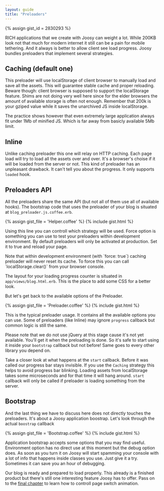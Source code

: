 ```yaml
---
layout: guide
title: "Preloaders"
---
```


{% assign gist_id = 2830293 %}

RICH applications that we create with Joosy can weight a lot. While 200KB look not that much for modern internet it still can be a pain for mobile tethering. And it always is better to allow client see load progress. Joosy bundles preloaders that implement several strategies.

## Caching (default one)

This preloader will use localStorage of client browser to manually load and save all the assets. This will guarantee stable cache and proper reloading. Beware though: client browser is supposed to support the localStorage feature. Shims are not doing very well here since for the elder browsers the amount of available storage is often not enough. Remember that 200k is your gziped value while it saves the unarchived JS inside localStorage.

The practice shows however that even extremely large application always fit under 1Mb of minified JS. Which is far away from basicly available 5Mb limit.

## Inline

Unlike caching preloader this one will relay on HTTP caching. Each page load will try to load all the assets over and over. It's a browser's choise if it will be loaded from the server or not. This kind of preloader has an unpleasant drawback. It can't tell you about the progress. It only supports `loaded` hook.

## Preloaders API

All the preloaders share the same API (but not all of them use all of available hooks). The bootstrap code that uses the preloader of your blog is situated at `blog_preloader.js.coffee.erb`.

{% assign gist_file = 'Helper.coffee' %}
{% include gist.html %}

Using this line you can controll which strategy will be used. Force option is something you can use to test your preloaders within development environment. By default preloaders will only be activated at production. Set it to true and reload your page.

<div class="info">
  <p>
    Note that within development environment (with `force: true`) caching preloader will never reset its cache. To force this you can call `localStorage.clear()` from your browser console.
  </p>
</div>

The layout for your loading progress counter is situated in `app/views/blog.html.erb`. This is the place to add some CSS for a better look.

But let's get back to the available options of the Preloader.

{% assign gist_file = 'Preloader.coffee' %}
{% include gist.html %}

This is the typical preloader usage. It contains all the available options you can use. Some of preloaders (like Inline) may ignore `progress` callback but common logic is still the same.

Please note that we do not use jQuery at this stage cause it's not yet available. You'll get it when the preloading is done. So it's safe to start using it inside your `bootstrap` callback but not before! Same goes to every other library you depend on.

Take a closer look at what happens at the `start` callback. Before it was called our progress bar stays invisible. If you use the `Caching` strategy this helps to avoid progress bar blinking. Loading assets from localStorage takes some microseconds and for that time it will hang around. `start` callback will only be called if preloader is loading something from the server.

## Bootstrap

And the last thing we have to discuss here does not directly touches the preloaders. It's about a Joosy application boostrap. Let's look through the actual `boostrap` callback

{% assign gist_file = 'Bootstrap.coffee' %}
{% include gist.html %}

Application bootstrap accepts some options that you may find useful. Environment option has no direct use at this moment but the debug option does. As soon as you turn it on Joosy will start spamming your console with a lot of info that happens inside classes you use. Just give it a try. Sometimes it can save you an hour of debugging.

Our blog is ready and prepared to load properly. This already is a finished product but there's still one interesting feature Joosy has to offer. Pass on to the [final chapter](/guides/blog/load-unload-and-in-progress-animations.html) to learn how to controll page switch animation.
